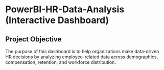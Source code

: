 # PowerBI-HR-Data-Analysis (Interactive Dashboard)
## Project Objective
The purpose of this dashboard is to help organizations make data-driven HR decisions by analyzing employee-related data across demographics, compensation, retention, and workforce distribution.
